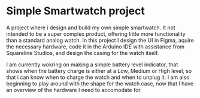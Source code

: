 # Simple Smartwatch project
A project where i design and build my own simple smartwatch. It not intended to be a super complex product, offering little more functionality than a standard analog watch. In this project I design the UI in Figma, aquire the necessary hardware, code it in the Arduino IDE with assistance from Squareline Studios, and design the casing for the watch itself.

I am currently wokring on making a simple battery level indicator, that shows when the battery charge is either at a Low, Medium or High level, so that i can know when to charge the watch and when to unplug it.
I am also beginning to play around with the shape for the watch case, now that I have an overview of the hardware I need to accomodate for.
